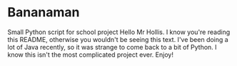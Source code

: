 # Bananaman
Small Python script for school project
Hello Mr Hollis. I know you're reading this README, otherwise you wouldn't be seeing this text.
I've been doing a lot of Java recently, so it was strange to come back to a bit of Python. I know this isn't the most complicated project ever.
Enjoy!
